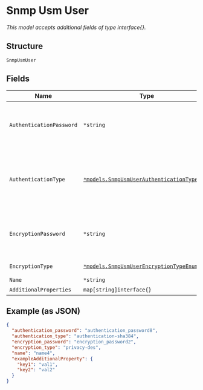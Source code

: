 
# Snmp Usm User

*This model accepts additional fields of type interface{}.*

## Structure

`SnmpUsmUser`

## Fields

| Name | Type | Tags | Description |
|  --- | --- | --- | --- |
| `AuthenticationPassword` | `*string` | Optional | Not required if `authentication_type`==`authentication-none`. Include alphabetic, numeric, and special characters, but it cannot include control characters.<br>**Constraints**: *Minimum Length*: `7` |
| `AuthenticationType` | [`*models.SnmpUsmUserAuthenticationTypeEnum`](../../doc/models/snmp-usm-user-authentication-type-enum.md) | Optional | sha224, sha256, sha384, sha512 are supported in 21.1 and newer release. enum: `authentication-md5`, `authentication-none`, `authentication-sha`, `authentication-sha224`, `authentication-sha256`, `authentication-sha384`, `authentication-sha512` |
| `EncryptionPassword` | `*string` | Optional | Not required if `encryption_type`==`privacy-none`. Include alphabetic, numeric, and special characters, but it cannot include control characters<br>**Constraints**: *Minimum Length*: `8` |
| `EncryptionType` | [`*models.SnmpUsmUserEncryptionTypeEnum`](../../doc/models/snmp-usm-user-encryption-type-enum.md) | Optional | enum: `privacy-3des`, `privacy-aes128`, `privacy-des`, `privacy-none` |
| `Name` | `*string` | Optional | - |
| `AdditionalProperties` | `map[string]interface{}` | Optional | - |

## Example (as JSON)

```json
{
  "authentication_password": "authentication_password8",
  "authentication_type": "authentication-sha384",
  "encryption_password": "encryption_password2",
  "encryption_type": "privacy-des",
  "name": "name4",
  "exampleAdditionalProperty": {
    "key1": "val1",
    "key2": "val2"
  }
}
```


